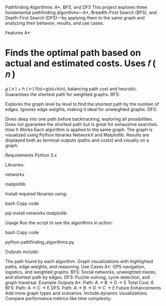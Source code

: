 Pathfinding Algorithms: A*, BFS, and DFS
This project explores three fundamental pathfinding algorithms—A*, Breadth-First Search (BFS), and Depth-First Search (DFS)—by applying them to the same graph and analyzing their behavior, results, and use cases.

Features
A*:

Finds the optimal path based on actual and estimated costs.
Uses 
𝑓
(
𝑛
)
=
𝑔
(
𝑛
)
+
ℎ
(
𝑛
)
f(n)=g(n)+h(n), balancing path cost and heuristic.
Guarantees the shortest path for weighted graphs.
BFS:

Explores the graph level by level to find the shortest path by the number of edges.
Ignores edge weights, making it ideal for unweighted graphs.
DFS:

Dives deep into one path before backtracking, exploring all possibilities.
Does not guarantee the shortest path but is great for exhaustive searches.
How It Works
Each algorithm is applied to the same graph.
The graph is visualized using Python libraries NetworkX and Matplotlib.
Results are displayed both as terminal outputs (paths and costs) and visually on a graph.

Requirements
Python 3.x

Libraries:

networkx

matplotlib

Install required libraries using:

bash
Copy code

pip install networkx matplotlib

Usage
Run the script to see the algorithms in action:

bash
Copy code

python pathfinding_algorithms.py

Outputs include:

The path found by each algorithm.
Graph visualizations with highlighted paths, edge weights, and reasoning.
Use Cases
A*: GPS navigation, logistics, and weighted graphs.
BFS: Social networks, unweighted mazes, and shortest path by edges.
DFS: Puzzle-solving, cycle detection, and graph traversal.
Example Outputs
A*:
Path: A -> B -> D -> E
Total Cost: 6
BFS:
Path: A -> C -> E
DFS:
Path: A -> B -> D -> C -> E
Future Enhancements
Add more graph types and scenarios.
Include dynamic visualizations.
Compare performance metrics like time complexity.

